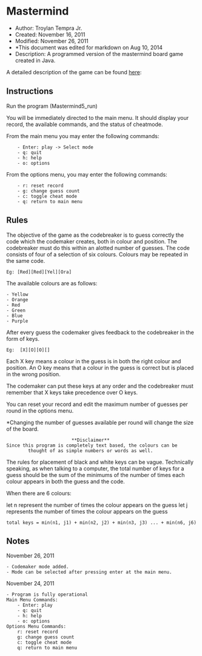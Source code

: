 Mastermind
=========
  - Author: Troylan Tempra Jr.
  - Created: November 16, 2011
  - Modified: November 26, 2011
  - *This document was edited for markdown on Aug 10, 2014
  - Description: A programmed version of the mastermind board game created in Java.


A detailed description of the game can be found [here](http://en.wikipedia.org/wiki/Mastermind):

Instructions
-----

Run the program (Mastermind5_run)

You will be immediately directed to the main menu. It should display your 
record, the available commands, and the status of cheatmode.

From the main menu you may enter the following commands:

		- Enter: play -> Select mode
		- q: quit
		- h: help
		- o: options
From the options menu, you may enter the following commands:
 
		- r: reset record
		- g: change guess count
		- c: toggle cheat mode
		- q: return to main menu

Rules
----
The objective of the game as the codebreaker is to guess correctly the code 
	which the codemaker creates, both in colour and position.
	The codebreaker must do this within an alotted number of guesses.
	The code consists of four of a selection of six colours. 
	Colours may be repeated in the same code.
	
	Eg: [Red][Red][Yel][Ora]
	
The available colours are as follows: 

	- Yellow
    - Orange 
    - Red
    - Green 
    - Blue 
    - Purple
	
After every guess the codemaker gives feedback to the codebreaker in the 
	form of keys.
	
	Eg:  [X][O][O][] 
	
Each X key means a colour in the guess is in both the right colour 
	and position. An O key means that a colour in the guess is correct but 
	is placed in the wrong position.
	
The codemaker can put these keys at any order and the codebreaker must 
	remember that X keys take precedence over O keys.
	
You can reset your record and edit the maximum number of 
	guesses per round in the options menu.
	
*Changing the number of guesses available per round will change the 
	size of the board.
	
							**Disclaimer**
	Since this program is completely text based, the colours can be 
			thought of as simple numbers or words as well.

The rules for placement of black and white keys can be vague. Technically
speaking, as when talking to a computer, the total number of keys for a guess
should be the sum of the minimums of the number of times each colour appears 
in both the guess and the code.

When there are 6 colours:

let n represent the number of times the colour appears on the guess
let j represents the number of times the colour appears on the guess

	total keys = min(n1, j1) + min(n2, j2) + min(n3, j3) ... + min(n6, j6)

Notes
---

November 26, 2011

	- Codemaker mode added.
	- Mode can be selected after pressing enter at the main menu.
November 24, 2011

	- Program is fully operational
	Main Menu Commands:
		- Enter: play
		- q: quit
		- h: help
		- o: options
	Options Menu Commands:
		r: reset record
		g: change guess count
		c: toggle cheat mode
		q: return to main menu
